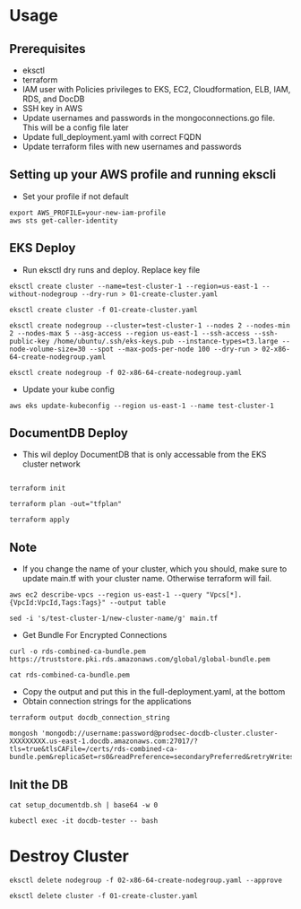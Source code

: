# Usage

## Prerequisites

* eksctl
* terraform
* IAM user with Policies privileges to EKS, EC2, Cloudformation, ELB, IAM, RDS, and DocDB
* SSH key in AWS
* Update usernames and passwords in the mongoconnections.go file. This will be a config file later
* Update full_deployment.yaml with correct FQDN
* Update terraform files with new usernames and passwords


## Setting up your AWS profile and running ekscli

* Set your profile if not default

```
export AWS_PROFILE=your-new-iam-profile
aws sts get-caller-identity
```

## EKS Deploy

* Run eksctl dry runs and deploy. Replace key file

```
eksctl create cluster --name=test-cluster-1 --region=us-east-1 --without-nodegroup --dry-run > 01-create-cluster.yaml

eksctl create cluster -f 01-create-cluster.yaml

eksctl create nodegroup --cluster=test-cluster-1 --nodes 2 --nodes-min 2 --nodes-max 5 --asg-access --region us-east-1 --ssh-access --ssh-public-key /home/ubuntu/.ssh/eks-keys.pub --instance-types=t3.large --node-volume-size=30 --spot --max-pods-per-node 100 --dry-run > 02-x86-64-create-nodegroup.yaml

eksctl create nodegroup -f 02-x86-64-create-nodegroup.yaml
```

* Update your kube config
```
aws eks update-kubeconfig --region us-east-1 --name test-cluster-1
```

## DocumentDB Deploy

* This wil deploy DocumentDB that is only accessable from the EKS cluster network

```

terraform init

terraform plan -out="tfplan"

terraform apply

```

## Note

* If you change the name of your cluster, which you should, make sure to update main.tf with your cluster name. Otherwise terraform will fail.

```
aws ec2 describe-vpcs --region us-east-1 --query "Vpcs[*].{VpcId:VpcId,Tags:Tags}" --output table

sed -i 's/test-cluster-1/new-cluster-name/g' main.tf
```

* Get Bundle For Encrypted Connections
```
curl -o rds-combined-ca-bundle.pem https://truststore.pki.rds.amazonaws.com/global/global-bundle.pem

cat rds-combined-ca-bundle.pem
```

* Copy the output and put this in the full-deployment.yaml, at the bottom
* Obtain connection strings for the applications

```
terraform output docdb_connection_string

mongosh 'mongodb://username:password@prodsec-docdb-cluster.cluster-XXXXXXXXX.us-east-1.docdb.amazonaws.com:27017/?tls=true&tlsCAFile=/certs/rds-combined-ca-bundle.pem&replicaSet=rs0&readPreference=secondaryPreferred&retryWrites=false'
```

## Init the DB
```
cat setup_documentdb.sh | base64 -w 0

kubectl exec -it docdb-tester -- bash
```

# Destroy Cluster

```
eksctl delete nodegroup -f 02-x86-64-create-nodegroup.yaml --approve

eksctl delete cluster -f 01-create-cluster.yaml
```